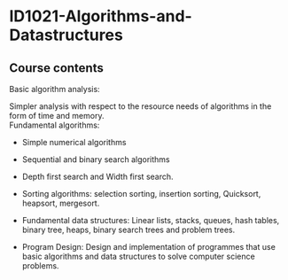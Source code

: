 # ID1021-Algorithms-and-Datastructures
## Course contents
Basic algorithm analysis:

Simpler analysis with respect to the resource needs of algorithms in the form of time and memory.<br>
Fundamental algorithms:

* Simple numerical algorithms
* Sequential and binary search algorithms
* Depth first search and Width first search.
* Sorting algorithms: selection sorting, insertion sorting, Quicksort, heapsort, mergesort.
* Fundamental data structures:
Linear lists, stacks, queues, hash tables, binary tree, heaps, binary search trees and problem trees.

* Program Design:
Design and implementation of programmes that use basic algorithms and data structures to solve computer science problems.

